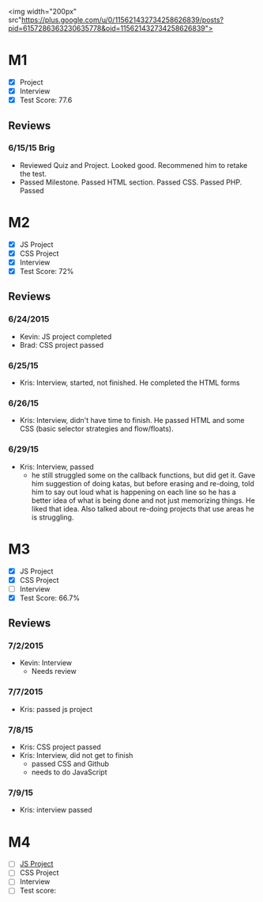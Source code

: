 <img width="200px" src"https://plus.google.com/u/0/115621432734258626839/posts?pid=6157286363230635778&oid=115621432734258626839">

# M1

- [x] Project
- [x] Interview
- [x] Test Score: 77.6

## Reviews

### 6/15/15 Brig
- Reviewed Quiz and Project. Looked good. Recommened him to retake the test.
- Passed Milestone. Passed HTML section. Passed CSS. Passed PHP. Passed

# M2

- [x] JS Project
- [x] CSS Project
- [x] Interview
- [x] Test Score: 72%

## Reviews

### 6/24/2015

- Kevin: JS project completed
- Brad: CSS project passed

### 6/25/15
- Kris: Interview, started, not finished. He completed the HTML forms

### 6/26/15
- Kris: Interview, didn't have time to finish. He passed HTML and some CSS (basic selector strategies and flow/floats).

### 6/29/15
- Kris: Interview, passed
  - he still struggled some on the callback functions, but did get it. Gave him suggestion of doing katas, but before erasing and re-doing, told him to say out loud what is happening on each line so he has a better idea of what is being done and not just memorizing things. He liked that idea. Also talked about re-doing projects that use areas he is struggling.

# M3

- [x] JS Project
- [x] CSS Project
- [ ] Interview
- [x] Test Score: 66.7%

## Reviews

### 7/2/2015

- Kevin: Interview
  - Needs review

### 7/7/2015

- Kris: passed js project

### 7/8/15
- Kris: CSS project passed
- Kris: Interview, did not get to finish
  - passed CSS and Github
  - needs to do JavaScript

### 7/9/15
- Kris: interview passed

# M4

- [ ] [JS Project](https://github.com/DerekDoughty/jQuery-Twitter-v2)
- [ ] CSS Project
- [ ] Interview
- [ ] Test score:

